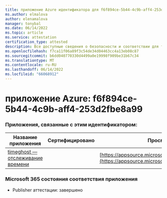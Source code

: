 ```yaml
---
title: приложение Azure идентификатора для f6f894ce-5b44-4c9b-aff4-253d2fbe8a99
ms.author: elmalova
author: elenamalova
manager: tonybal
ms.date: 06/14/2022
ms.topic: article
ms.service: attestation
certification_type: attested
description: Все доступные сведения о безопасности и соответствии для f6f894ce-5b44-4c9b-aff4-253d2fbe8a99.
ms.openlocfilehash: f7ca11f06a89f3c54de34d04463cc4a13eb08c87
ms.sourcegitcommit: b6dd040770330d4499a0e19998f909be31b67c34
ms.translationtype: MT
ms.contentlocale: ru-RU
ms.lasthandoff: 06/14/2022
ms.locfileid: "66068912"
---
```

# <a name="azure-app-id-f6f894ce-5b44-4c9b-aff4-253d2fbe8a99"></a>приложение Azure: f6f894ce-5b44-4c9b-aff4-253d2fbe8a99


### <a name="apps-associated-with-this-id"></a>Приложения, связанные с этим идентификатором:
| **Название приложения** | **Сертифицировано** | **Просмотр в AppSource** |
|--------------|---------------|-----------------------|
| [timeghost — отслеживание времени](../forward/WA200001532.md) |  | [https://appsource.microsoft.com/product/office/WA200001532](https://appsource.microsoft.com/product/office/WA200001532) |

### <a name="microsoft-365-app-compliance-status"></a>Microsoft 365 состояния соответствия приложения
- Publisher аттестации: завершено
